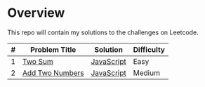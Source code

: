 # Overview

This repo will contain my solutions to the challenges on Leetcode.

| #   | Problem Title                                                     | Solution                                      | Difficulty |
| --- | ----------------------------------------------------------------- | --------------------------------------------- | ---------- |
| 1   | [Two Sum](https://leetcode.com/problems/two-sum/)                 | [JavaScript](./javaScript/two-sum.js)         | Easy       |
| 2   | [Add Two Numbers](https://leetcode.com/problems/add-two-numbers/) | [JavaScript](./javaScript/add-two-numbers.js) | Medium     |
